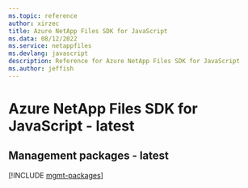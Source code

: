 ```yaml
---
ms.topic: reference
author: xirzec
title: Azure NetApp Files SDK for JavaScript
ms.data: 08/12/2022
ms.service: netappfiles
ms.devlang: javascript
description: Reference for Azure NetApp Files SDK for JavaScript
ms.author: jeffish
---
```

# Azure NetApp Files SDK for JavaScript - latest

## Management packages - latest
[!INCLUDE [mgmt-packages](netapp-files-mgmt-index.md)]